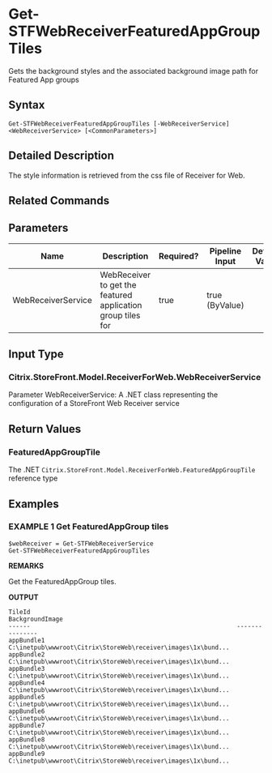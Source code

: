 ﻿# Get-STFWebReceiverFeaturedAppGroupTiles

Gets the background styles and the associated background image path for Featured App groups

## Syntax

```
Get-STFWebReceiverFeaturedAppGroupTiles [-WebReceiverService] <WebReceiverService> [<CommonParameters>]
```

## Detailed Description

The style information is retrieved from the css file of Receiver for Web.

## Related Commands


## Parameters

| Name   | Description | Required? | Pipeline Input | Default Value |
| --- | --- | --- | --- | --- |
|WebReceiverService|WebReceiver to get the featured application group tiles for|true|true (ByValue)| |

## Input Type

### Citrix.StoreFront.Model.ReceiverForWeb.WebReceiverService

Parameter WebReceiverService: A .NET class representing the configuration of a StoreFront Web Receiver service

## Return Values

### FeaturedAppGroupTile

The .NET `Citrix.StoreFront.Model.ReceiverForWeb.FeaturedAppGroupTile` reference type

## Examples

### EXAMPLE 1 Get FeaturedAppGroup tiles

```
$webReceiver = Get-STFWebReceiverService
Get-STFWebReceiverFeaturedAppGroupTiles
```

**REMARKS**

Get the FeaturedAppGroup tiles.

**OUTPUT**

```
TileId                                                         BackgroundImage                                              
------                                                         ---------------                                              
appBundle1                                                     C:\inetpub\wwwroot\Citrix\StoreWeb\receiver\images\1x\bund...
appBundle2                                                     C:\inetpub\wwwroot\Citrix\StoreWeb\receiver\images\1x\bund...
appBundle3                                                     C:\inetpub\wwwroot\Citrix\StoreWeb\receiver\images\1x\bund...
appBundle4                                                     C:\inetpub\wwwroot\Citrix\StoreWeb\receiver\images\1x\bund...
appBundle5                                                     C:\inetpub\wwwroot\Citrix\StoreWeb\receiver\images\1x\bund...
appBundle6                                                     C:\inetpub\wwwroot\Citrix\StoreWeb\receiver\images\1x\bund...
appBundle7                                                     C:\inetpub\wwwroot\Citrix\StoreWeb\receiver\images\1x\bund...
appBundle8                                                     C:\inetpub\wwwroot\Citrix\StoreWeb\receiver\images\1x\bund...
appBundle9                                                     C:\inetpub\wwwroot\Citrix\StoreWeb\receiver\images\1x\bund...
```
